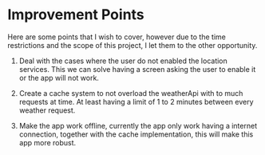 # Improvement Points

Here are some points that I wish to cover, however due to the time restrictions and the scope of this project, I let them to the other opportunity.

1. Deal with the cases where the user do not enabled the location services. This we can solve having a screen asking the user to enable it or the app will not work.

2. Create a cache system to not overload the weatherApi with to much requests at time. At least having a limit of 1 to 2 minutes between every weather request.

3. Make the app work offline, currently the app only work having a internet connection, together with the cache implementation, this will make this app more robust.
